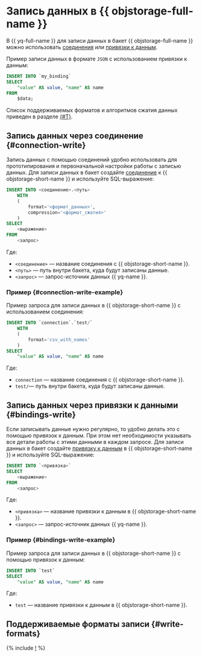 # Запись данных в {{ objstorage-full-name }}

В {{ yq-full-name }} для записи данных в бакет {{ objstorage-full-name }} можно использовать [соединения](#connection-write) или [привязки к данным](#bindings-write).

Пример записи данных в формате `JSON` с использованием привязки к данным:

```sql
INSERT INTO `my_binding`
SELECT
    "value" AS value, "name" AS name
FROM
    $data;
```

Список поддерживаемых форматов и алгоритмов сжатия данных приведен в разделе [{#T}](#write-formats).

## Запись данных через соединение {#connection-write}

Запись данных с помощью соединений удобно использовать для прототипирования и первоначальной настройки работы с записью данных. Для записи данных в бакет создайте [соединение](object-storage.md#create_connection) к {{ objstorage-short-name }} и используйте SQL-выражение:

```sql
INSERT INTO <соединение>.<путь>
    WITH
    (
        format='<формат_данных>',
        compression='<формат_сжатия>'
    )
SELECT
    <выражение>
FROM
    <запрос>
```

Где:

* `<соединение>` — название соединения с {{ objstorage-short-name }}.
* `<путь>` — путь внутри бакета, куда будут записаны данные.
* `<запрос>` — запрос-источник данных {{ yq-name }}.

### Пример {#connection-write-example}

Пример запроса для записи данных в {{ objstorage-short-name }} с использованием соединения:

```sql
INSERT INTO `connection`.`test/`
    WITH
    (
        format='csv_with_names'
    )
SELECT
    "value" AS value, "name" AS name
```

Где:

* `connection` — название соединения с {{ objstorage-short-name }}.
* `test/`— путь внутри бакета, куда будут записаны данные.

## Запись данных через привязки к данными {#bindings-write}

Если записывать данные нужно регулярно, то удобно делать это с помощью привязок к данным. При этом нет необходимости указывать все детали работы с этими данными в каждом запросе. Для записи данных в бакет создайте [привязку к данным](object-storage-binding.md) в {{ objstorage-short-name }} и используйте SQL-выражение:

```sql
INSERT INTO `<привязка>`
SELECT
    <выражение>
FROM
    <запрос>
```

Где:

* `<привязка>` — название привязки к данным в {{ objstorage-short-name }}.
* `<запрос>` — запрос-источник данных {{ yq-name }}.

### Пример {#bindings-write-example}

Пример запроса для записи данных в {{ objstorage-short-name }} c помощью привязок к данным:

```sql
INSERT INTO `test`
SELECT
    "value" AS value, "name" AS name
```

Где:

* `test` — название привязки к данным в {{ objstorage-short-name }}.

## Поддерживаемые форматы записи {#write-formats}

{% include [!](../_includes/supported-objstorage-write-formats.md) %}

